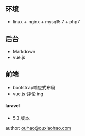 ## 环境
- linux + nginx + mysql5.7 + php7

## 后台
- Markdown
- vue.js

## 前端
- bootstrap响应式布局
- vue.js 评论 ing

#### laravel
- 5.3 版本

author: ouhao@ouxiaohao.com

